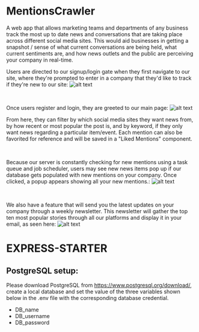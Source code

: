 # MentionsCrawler
A web app that allows marketing teams and departments of any business track the most up to date news and conversations that are taking place across different social media sites. This would aid businesses in getting a snapshot / sense of what current conversations are being held, what current sentiments are, and how news outlets and the public are perceiving your company in real-time.

Users are directed to our signup/login gate when they first navigate to our site, where they're prompted to enter in a company that they'd like to track if they're new to our site:
![alt text](https://i.imgur.com/KegYsYR.png)


&nbsp;


Once users register and login, they are greeted to our main page:
![alt text](https://i.imgur.com/LzwBycN.png)

From here, they can filter by which social media sites they want news from, by how recent or most popular the post is, and by keyword, if they only want news regarding a particular item/event. Each mention can also be favorited for reference and will be saved in a "Liked Mentions" component.


&nbsp;


Because our server is constantly checking for new mentions using a task queue and job scheduler, users may see new news items pop up if our database gets populated with new mentions on your company. Once clicked, a popup appears showing all your new mentions.:
![alt text](https://i.imgur.com/4uvDHwj.png)




&nbsp;

We also have a feature that will send you the latest updates on your company through a weekly newsletter. This newsletter will gather the top ten most popular stories through all our platforms and display it in your email, as seen here:
![alt text](https://i.imgur.com/CIlw922.png)

# EXPRESS-STARTER

## PostgreSQL setup:

Please download PostgreSQL from https://www.postgresql.org/download/, create a local database and set the value of the three variables shown below in the .env file with the corresponding database credential.

- DB_name
- DB_username
- DB_password


